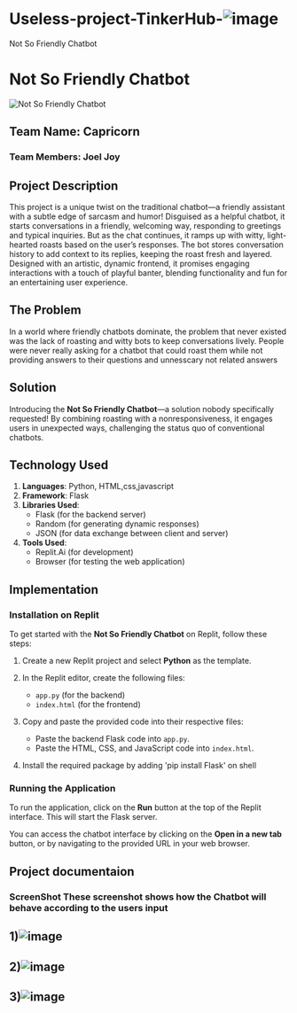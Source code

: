 # Useless-project-TinkerHub-![image](https://github.com/user-attachments/assets/75106df2-258a-4299-81ac-f1eac005d90b)
Not So Friendly Chatbot
# Not So Friendly Chatbot

![Not So Friendly Chatbot](link-to-screenshot)

## Team Name: Capricorn
### Team Members: Joel Joy

## Project Description
This project is a unique twist on the traditional chatbot—a friendly assistant with a subtle edge of sarcasm and humor! Disguised as a helpful chatbot, it starts conversations in a friendly, welcoming way, responding to greetings and typical inquiries. But as the chat continues, it ramps up with witty, light-hearted roasts based on the user’s responses. The bot stores conversation history to add context to its replies, keeping the roast fresh and layered. Designed with an artistic, dynamic frontend, it promises engaging interactions with a touch of playful banter, blending functionality and fun for an entertaining user experience.

## The Problem
In a world where friendly chatbots dominate, the problem that never existed was the lack of roasting and witty bots to keep conversations lively. People were never really asking for a chatbot that could roast them while not providing answers to their questions and unnesscary not related answers

## Solution
Introducing the **Not So Friendly Chatbot**—a solution nobody specifically requested! By combining roasting with a nonresponsiveness, it engages users in unexpected ways, challenging the status quo of conventional chatbots.

## Technology Used
1. **Languages**: Python, HTML,css,javascript
2. **Framework**: Flask
3. **Libraries Used**:
   - Flask (for the backend server)
   - Random (for generating dynamic responses)
   - JSON (for data exchange between client and server)
4. **Tools Used**:
   - Replit.Ai (for development)
   - Browser (for testing the web application)

## Implementation

### Installation on Replit
To get started with the **Not So Friendly Chatbot** on Replit, follow these steps:

1. Create a new Replit project and select **Python** as the template.

2. In the Replit editor, create the following files:
   - `app.py` (for the backend)
   - `index.html` (for the frontend)

3. Copy and paste the provided code into their respective files:
   - Paste the backend Flask code into `app.py`.
   - Paste the HTML, CSS, and JavaScript code into `index.html`.

4. Install the required package by adding 'pip install Flask' on shell


### Running the Application
To run the application, click on the **Run** button at the top of the Replit interface. This will start the Flask server.

You can access the chatbot interface by clicking on the **Open in a new tab** button, or by navigating to the provided URL in your web browser.
## Project documentaion
### ScreenShot These screenshot  shows how the Chatbot will behave according  to the users input
## 1)![image](https://github.com/user-attachments/assets/201e436a-a56b-412f-a35f-f86a4eba0cbd)
## 2)![image](https://github.com/user-attachments/assets/8d7dd325-d116-48af-b904-d8c81f8c3b43)
## 3)![image](https://github.com/user-attachments/assets/33ef232d-f173-4239-b61a-40de38fcd83a)




